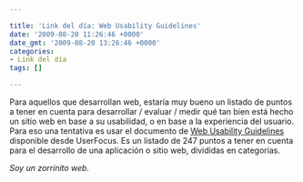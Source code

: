 ```yaml
---

title: 'Link del día: Web Usability Guidelines'
date: '2009-08-20 11:26:46 +0000'
date_gmt: '2009-08-20 13:26:46 +0000'
categories:
- Link del día
tags: []

---
```


Para aquellos que desarrollan web, estaría muy bueno un listado de puntos a tener en cuenta para desarrollar / evaluar / medir qué tan bien está hecho un sitio web en base a su usabilidad, o en base a la experiencia del usuario. Para eso una tentativa es usar el documento de [Web Usability Guidelines](http://www.userfocus.co.uk/resources/guidelines.html) disponible desde UserFocus. Es un listado de 247 puntos a tener en cuenta para el desarrollo de una aplicación o sitio web, divididas en categorías.

_Soy un zorrinito web._
